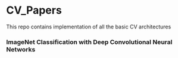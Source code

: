 # CV_Papers
This repo contains implementation of all the basic CV architectures

### ImageNet Classification with Deep Convolutional Neural Networks

